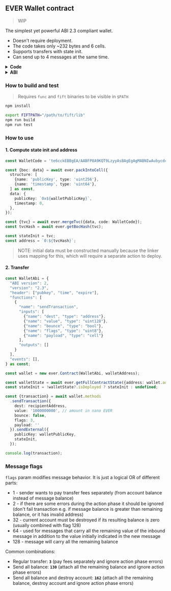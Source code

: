 ## EVER Wallet contract

> WIP

The simplest yet powerful ABI 2.3 compliant wallet.

* Doesn't require deployment.
* The code takes only ~232 bytes and 6 cells.
* Supports transfers with state init.
* Can send up to 4 messages at the same time.

<details><summary><b>Code</b></summary>
<p>

`te6cckEBBgEA/AABFP8A9KQT9LzyyAsBAgEgAgMABNIwAubycdcBAcAA8nqDCNcY7UTQgwfXAdcLP8j4KM8WI88WyfkAA3HXAQHDAJqDB9cBURO68uBk3oBA1wGAINcBgCDXAVQWdfkQ8qj4I7vyeWa++COBBwiggQPoqFIgvLHydAIgghBM7mRsuuMPAcjL/8s/ye1UBAUAmDAC10zQ+kCDBtcBcdcBeNcB10z4AHCAEASqAhSxyMsFUAXPFlAD+gLLaSLQIc8xIddJoIQJuZgzcAHLAFjPFpcwcQHLABLM4skB+wAAPoIQFp4+EbqOEfgAApMg10qXeNcB1AL7AOjRkzLyPOI+zYS/`

</p>
</details>

<details><summary><b>ABI</b></summary>
<p>

```
{
  "ABI version": 2,
  "version": "2.3",
  "header": ["pubkey", "time", "expire"],
  "functions": [
    {
      "name": "sendTransaction",
      "inputs": [
        { "name": "dest", "type": "address" },
        { "name": "value", "type": "uint128" },
        { "name": "bounce", "type": "bool" },
        { "name": "flags", "type": "uint8" },
        { "name": "payload", "type": "cell" }
      ],
      "outputs": []
    },
    {
      "name": "sendTransactionRaw",
      "inputs": [
        { "name": "flags", "type": "uint8" },
        { "name": "message", "type": "cell" }
      ],
      "outputs": []
    }
  ],
  "data": [],
  "events": [],
  "fields": [
    { "name": "_pubkey", "type": "uint256" },
    { "name": "_timestamp", "type": "uint64" }
  ]
}
```

</p>
</details>

### How to build and test

> Requires `func` and `fift` binaries to be visible in `$PATH`

```bash
npm install

export FIFTPATH="/path/to/fift/lib"
npm run build
npm run test
```

### How to use

#### 1. Compute state init and address

```typescript
const WalletCode = 'te6cckEBBgEA/AABFP8A9KQT9LzyyAsBAgEgAgMABNIwAubycdcBAcAA8nqDCNcY7UTQgwfXAdcLP8j4KM8WI88WyfkAA3HXAQHDAJqDB9cBURO68uBk3oBA1wGAINcBgCDXAVQWdfkQ8qj4I7vyeWa++COBBwiggQPoqFIgvLHydAIgghBM7mRsuuMPAcjL/8s/ye1UBAUAmDAC10zQ+kCDBtcBcdcBeNcB10z4AHCAEASqAhSxyMsFUAXPFlAD+gLLaSLQIc8xIddJoIQJuZgzcAHLAFjPFpcwcQHLABLM4skB+wAAPoIQFp4+EbqOEfgAApMg10qXeNcB1AL7AOjRkzLyPOI+zYS/';

const {boc: data} = await ever.packIntoCell({
  structure: [
    {name: 'publicKey', type: 'uint256'},
    {name: 'timestamp', type: 'uint64'},
  ] as const,
  data: {
    publicKey: `0x${walletPublicKey}`,
    timestamp: 0,
  },
});

const {tvc} = await ever.mergeTvc({data, code: WalletCode});
const tvcHash = await ever.getBocHash(tvc);

const stateInit = tvc;
const address = `0:${tvcHash}`;
```

> NOTE: initial data must be constructed manually because the linker uses mapping for this, which will require a separate action to deploy.

#### 2. Transfer

```typescript
const WalletAbi = {
  "ABI version": 2,
  "version": "2.3",
  "header": ["pubkey", "time", "expire"],
  "functions": [
    {
      "name": "sendTransaction",
      "inputs": [
        {"name": "dest", "type": "address"},
        {"name": "value", "type": "uint128"},
        {"name": "bounce", "type": "bool"},
        {"name": "flags", "type": "uint8"},
        {"name": "payload", "type": "cell"}
      ],
      "outputs": []
    }
  ],
  "events": [],
} as const;

const wallet = new ever.Contract(WalletAbi, walletAddress);

const walletState = await ever.getFullContractState({address: wallet.address});
const stateInit = !walletState?.isDeployed ? stateInit : undefined;

const {transaction} = await wallet.methods
  .sendTransaction({
    dest: recipientAddress,
    value: '1000000000', // amount in nano EVER
    bounce: false,
    flags: 3,
    payload: ''
  }).sendExternal({
    publicKey: walletPublicKey,
    stateInit,
  });

console.log(transaction);
```

### Message flags

`flags` param modifies message behavior. It is just a logical OR of different parts:

* 1 - sender wants to pay transfer fees separately (from account balance instead of message balance)
* 2 - if there are some errors during the action phase it should be ignored (don't fail transaction e.g. if message balance
  is greater than remaining balance, or it has invalid address)
* 32 - current account must be destroyed if its resulting balance is zero (usually combined with flag 128)
* 64 - used for messages that carry all the remaining value of the inbound message in addition to the value initially
  indicated in the new message
* 128 - message will carry all the remaining balance

Common combinations:

* Regular transfer: **`3`** (pay fees separately and ignore action phase errors)
* Send all balance: **`130`** (attach all the remaining balance and ignore action phase errors)
* Send all balance and destroy account: **`162`** (attach all the remaining balance, destroy account and ignore action phase errors)
